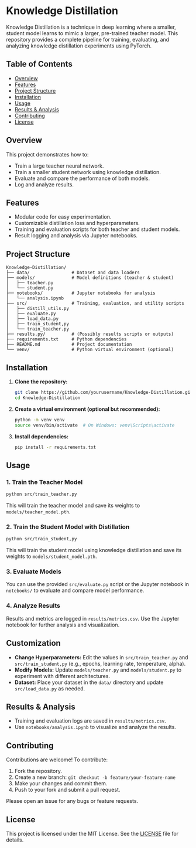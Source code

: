 # Knowledge Distillation

Knowledge Distillation is a technique in deep learning where a smaller, student model learns to mimic a larger, pre-trained teacher model. This repository provides a complete pipeline for training, evaluating, and analyzing knowledge distillation experiments using PyTorch.

## Table of Contents
- [Overview](#overview)
- [Features](#features)
- [Project Structure](#project-structure)
- [Installation](#installation)
- [Usage](#usage)
- [Results & Analysis](#results--analysis)
- [Contributing](#contributing)
- [License](#license)

## Overview
This project demonstrates how to:
- Train a large teacher neural network.
- Train a smaller student network using knowledge distillation.
- Evaluate and compare the performance of both models.
- Log and analyze results.

## Features
- Modular code for easy experimentation.
- Customizable distillation loss and hyperparameters.
- Training and evaluation scripts for both teacher and student models.
- Result logging and analysis via Jupyter notebooks.

## Project Structure
```
Knowledge-Distillation/
├── data/                # Dataset and data loaders
├── models/              # Model definitions (teacher & student)
│   ├── teacher.py
│   └── student.py
├── notebooks/           # Jupyter notebooks for analysis
│   └── analysis.ipynb
├── src/                 # Training, evaluation, and utility scripts
│   ├── distill_utils.py
│   ├── evaluate.py
│   ├── load_data.py
│   ├── train_student,py
│   └── train_teacher.py
├── results.py/          # (Possibly results scripts or outputs)
├── requirements.txt     # Python dependencies
├── README.md            # Project documentation
└── venv/                # Python virtual environment (optional)
```

## Installation
1. **Clone the repository:**
   ```bash
   git clone https://github.com/yourusername/Knowledge-Distillation.git
   cd Knowledge-Distillation
   ```
2. **Create a virtual environment (optional but recommended):**
   ```bash
   python -m venv venv
   source venv/bin/activate  # On Windows: venv\Scripts\activate
   ```
3. **Install dependencies:**
   ```bash
   pip install -r requirements.txt
   ```

## Usage
### 1. Train the Teacher Model
```bash
python src/train_teacher.py
```
This will train the teacher model and save its weights to `models/teacher_model.pth`.

### 2. Train the Student Model with Distillation
```bash
python src/train_student,py
```
This will train the student model using knowledge distillation and save its weights to `models/student_model.pth`.

### 3. Evaluate Models
You can use the provided `src/evaluate.py` script or the Jupyter notebook in `notebooks/` to evaluate and compare model performance.

### 4. Analyze Results
Results and metrics are logged in `results/metrics.csv`. Use the Jupyter notebook for further analysis and visualization.

## Customization
- **Change Hyperparameters:** Edit the values in `src/train_teacher.py` and `src/train_student,py` (e.g., epochs, learning rate, temperature, alpha).
- **Modify Models:** Update `models/teacher.py` and `models/student.py` to experiment with different architectures.
- **Dataset:** Place your dataset in the `data/` directory and update `src/load_data.py` as needed.

## Results & Analysis
- Training and evaluation logs are saved in `results/metrics.csv`.
- Use `notebooks/analysis.ipynb` to visualize and analyze the results.

## Contributing
Contributions are welcome! To contribute:
1. Fork the repository.
2. Create a new branch: `git checkout -b feature/your-feature-name`
3. Make your changes and commit them.
4. Push to your fork and submit a pull request.

Please open an issue for any bugs or feature requests.

## License
This project is licensed under the MIT License. See the [LICENSE](LICENSE) file for details.
